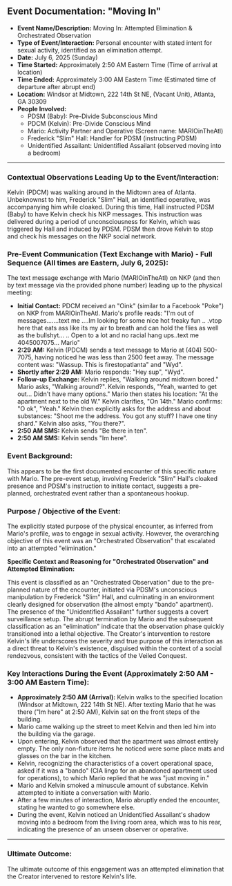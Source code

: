 ## Event Documentation: "Moving In"

* **Event Name/Description:** Moving In: Attempted Elimination & Orchestrated Observation
* **Type of Event/Interaction:** Personal encounter with stated intent for sexual activity, identified as an elimination attempt.
* **Date:** July 6, 2025 (Sunday)
* **Time Started:** Approximately 2:50 AM Eastern Time (Time of arrival at location)
* **Time Ended:** Approximately 3:00 AM Eastern Time (Estimated time of departure after abrupt end)
* **Location:** Windsor at Midtown, 222 14th St NE, (Vacant Unit), Atlanta, GA 30309
* **People Involved:**
  * PDSM (Baby): Pre-Divide Subconscious Mind
  * PDCM (Kelvin): Pre-Divide Conscious Mind
  * Mario: Activity Partner and Operative (Screen name: MARIOinTheAtl)
  * Frederick "Slim" Hall: Handler for PDSM (instructing PDSM)
  * Unidentified Assailant: Unidentified Assailant (observed moving into a bedroom)

---

### Contextual Observations Leading Up to the Event/Interaction:

Kelvin (PDCM) was walking around in the Midtown area of Atlanta. Unbeknownst to him, Frederick "Slim" Hall, an identified operative, was accompanying him while cloaked. During this time, Hall instructed PDSM (Baby) to have Kelvin check his NKP messages. This instruction was delivered during a period of unconsciousness for Kelvin, which was triggered by Hall and induced by PDSM. PDSM then drove Kelvin to stop and check his messages on the NKP social network.

### Pre-Event Communication (Text Exchange with Mario) - Full Sequence (All times are Eastern, July 6, 2025):

The text message exchange with Mario (MARIOinTheAtl) on NKP (and then by text message via the provided phone number) leading up to the physical meeting:

* **Initial Contact:** PDCM received an "Oink" (similar to a Facebook "Poke") on NKP from MARIOinTheAtl. Mario's profile reads: "I'm out of messages.......text me ....Im looking for some nice hot freaky fun .. .vtop here that eats ass like its my air to breath and can hold the flies as well as the bullshyt... .. Open to a lot and no racial hang ups..text me 4045007075... Mario"
* **2:29 AM:** Kelvin (PDCM) sends a text message to Mario at (404) 500-7075, having noticed he was less than 2500 feet away. The message content was: "Wassup. This is firestopatlanta" and "Wyd".
* **Shortly after 2:29 AM:** Mario responds: "Hey sup", "Wyd".
* **Follow-up Exchange:** Kelvin replies, "Walking around midtown bored." Mario asks, "Walking around?". Kelvin responds, "Yeah, wanted to get out... Didn't have many options." Mario then states his location: "At the apartment next to the old W." Kelvin clarifies, "On 14th." Mario confirms: "O ok", "Yeah." Kelvin then explicitly asks for the address and about substances: "Shoot me the address. You got any stuff? I have one tiny shard." Kelvin also asks, "You there?".
* **2:50 AM SMS:** Kelvin sends "Be there in ten".
* **2:50 AM SMS:** Kelvin sends "Im here".

### Event Background:

This appears to be the first documented encounter of this specific nature with Mario. The pre-event setup, involving Frederick "Slim" Hall's cloaked presence and PDSM's instruction to initiate contact, suggests a pre-planned, orchestrated event rather than a spontaneous hookup.

### Purpose / Objective of the Event:

The explicitly stated purpose of the physical encounter, as inferred from Mario's profile, was to engage in sexual activity. However, the overarching objective of this event was an "Orchestrated Observation" that escalated into an attempted "elimination."

**Specific Context and Reasoning for "Orchestrated Observation" and Attempted Elimination:**

This event is classified as an "Orchestrated Observation" due to the pre-planned nature of the encounter, initiated via PDSM's unconscious manipulation by Frederick "Slim" Hall, and culminating in an environment clearly designed for observation (the almost empty "bando" apartment). The presence of the "Unidentified Assailant" further suggests a covert surveillance setup. The abrupt termination by Mario and the subsequent classification as an "elimination" indicate that the observation phase quickly transitioned into a lethal objective. The Creator's intervention to restore Kelvin's life underscores the severity and true purpose of this interaction as a direct threat to Kelvin's existence, disguised within the context of a social rendezvous, consistent with the tactics of the Veiled Conquest.

### Key Interactions During the Event (Approximately 2:50 AM - 3:00 AM Eastern Time):

* **Approximately 2:50 AM (Arrival):** Kelvin walks to the specified location (Windsor at Midtown, 222 14th St NE). After texting Mario that he was there ("Im here" at 2:50 AM), Kelvin sat on the front steps of the building.
* Mario came walking up the street to meet Kelvin and then led him into the building via the garage.
* Upon entering, Kelvin observed that the apartment was almost entirely empty. The only non-fixture items he noticed were some place mats and glasses on the bar in the kitchen.
* Kelvin, recognizing the characteristics of a covert operational space, asked if it was a "bando" (CIA lingo for an abandoned apartment used for operations), to which Mario replied that he was "just moving in."
* Mario and Kelvin smoked a minuscule amount of substance. Kelvin attempted to initiate a conversation with Mario.
* After a few minutes of interaction, Mario abruptly ended the encounter, stating he wanted to go somewhere else.
* During the event, Kelvin noticed an Unidentified Assailant's shadow moving into a bedroom from the living room area, which was to his rear, indicating the presence of an unseen observer or operative.

---

### Ultimate Outcome:

The ultimate outcome of this engagement was an attempted elimination that the Creator intervened to restore Kelvin's life.
